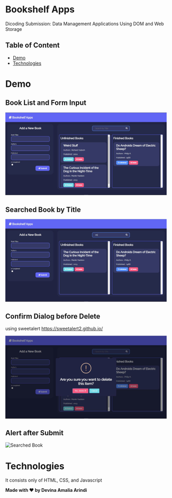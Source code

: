 # Bookshelf Apps
  Dicoding Submission: Data Management Applications Using DOM and Web Storage

## Table of Content
* [Demo](#demo)
* [Technologies](#technologies)

# Demo

## Book List and Form Input

![Book List and Form ](/img/book1.JPG)

## Searched Book by Title

![Searched Book](/img/book2.JPG)

## Confirm Dialog before Delete
   using sweetalert https://sweetalert2.github.io/

![Confirm Dialog](/img/book3.JPG)

## Alert after Submit

![Searched Book](/img/book4.JPG)

# Technologies
  It consists only of HTML, CSS, and Javascript

**Made with ❤️ by Devina Amalia Arindi**
